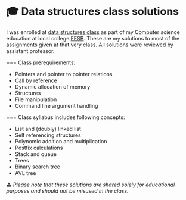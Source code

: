 # :mortar_board: Data structures class solutions

I was enrolled at [data structures class](https://nastava.fesb.unist.hr/nastava/predmeti/4565) as part of my Computer science education at local college [FESB](https://www.fesb.unist.hr/). These are my solutions to most of the assignments given at that very class. All solutions were reviewed by assistant professor.

===
Class prerequirements:
- Pointers and pointer to pointer relations
- Call by reference
- Dynamic allocation of memory
- Structures
- File manipulation
- Command line argument handling

===
Class syllabus includes following concepts:
- List and (doubly) linked list
- Self referencing structures
- Polynomic addition and multiplication
- Postfix calculations
- Stack and queue
- Trees
- Binary search tree
- AVL tree
     
:warning: *Please note that these solutions are shared solely for educational purposes and should not be misused in the class.*
